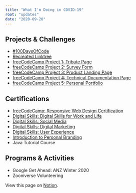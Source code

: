 ```yaml
---
title: "What I'm Doing in COVID-19"
root: "updates"
date: "2020-09-20"
---
```


## Projects & Challenges

- [#100DaysOfCode](/100-days-of-code)
- [Recreated Linktree](https://codepen.io/eliciaauduong/full/QWNMbze)
- [freeCodeCamp Project 1: Tribute Page](https://codepen.io/eliciaauduong/full/gOrgXGW)
- [freeCodeCamp Project 2: Survey Form](https://codepen.io/eliciaauduong/full/poywRpw)
- [freeCodeCamp Project 3: Product Landing Page](https://codepen.io/eliciaauduong/full/QWNMbze)
- [freeCodeCamp Project 4: Technical Documentation Page](https://codepen.io/eliciaauduong/full/KKzxrqz)
- [freeCodeCamp Project 5: Personal Portfolio](https://codepen.io/eliciaauduong/full/zYqmeZg)

## Certifications

- [freeCodeCamp: Responsive Web Design Certification](https://www.freecodecamp.org/certification/eliciaauduong/responsive-web-design)
- [Digital Skills: Digital Skills for Work and Life](https://www.futurelearn.com/certificates/7wbv60f)
- [Digital Skills: Social Media](https://www.futurelearn.com/certificates/jju2idw)
- [Digital Skills: Digital Marketing](https://www.futurelearn.com/certificates/swriwap)
- [Digital Skills: User Experience](https://www.futurelearn.com/certificates/4jmp4vo)
- [Introduction to Personal Branding](https://coursera.org/share/baefa82b04176c6f088622f2a55b11fe)
- Java Tutorial Course

## Programs & Activities

- Google Get Ahead: ANZ Winter 2020
- Zooniverse Volunteering

View this page on [Notion](https://www.notion.so/eliciaaauduong/What-I-m-Doing-in-COVID-19-Elicia-Au-Duong-bc813adee82a4eea9128e125d2019386).
